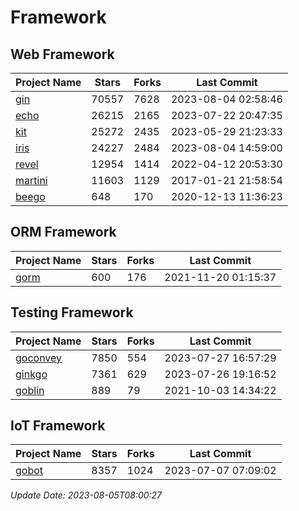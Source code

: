 # Framework

## Web Framework
| Project Name | Stars | Forks | Last Commit |
| ------------ | ----- | ----- | ----------- |
| [gin](https://github.com/gin-gonic/gin) | 70557 | 7628 | 2023-08-04 02:58:46 |
| [echo](https://github.com/labstack/echo) | 26215 | 2165 | 2023-07-22 20:47:35 |
| [kit](https://github.com/go-kit/kit) | 25272 | 2435 | 2023-05-29 21:23:33 |
| [iris](https://github.com/kataras/iris) | 24227 | 2484 | 2023-08-04 14:59:00 |
| [revel](https://github.com/revel/revel) | 12954 | 1414 | 2022-04-12 20:53:30 |
| [martini](https://github.com/go-martini/martini) | 11603 | 1129 | 2017-01-21 21:58:54 |
| [beego](https://github.com/astaxie/beego) | 648 | 170 | 2020-12-13 11:36:23 |

## ORM Framework
| Project Name | Stars | Forks | Last Commit |
| ------------ | ----- | ----- | ----------- |
| [gorm](https://github.com/jinzhu/gorm) | 600 | 176 | 2021-11-20 01:15:37 |

## Testing Framework
| Project Name | Stars | Forks | Last Commit |
| ------------ | ----- | ----- | ----------- |
| [goconvey](https://github.com/smartystreets/goconvey) | 7850 | 554 | 2023-07-27 16:57:29 |
| [ginkgo](https://github.com/onsi/ginkgo) | 7361 | 629 | 2023-07-26 19:16:52 |
| [goblin](https://github.com/franela/goblin) | 889 | 79 | 2021-10-03 14:34:22 |

## IoT Framework
| Project Name | Stars | Forks | Last Commit |
| ------------ | ----- | ----- | ----------- |
| [gobot](https://github.com/hybridgroup/gobot) | 8357 | 1024 | 2023-07-07 07:09:02 |

*Update Date: 2023-08-05T08:00:27*
